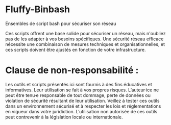# Fluffy-Binbash
Ensembles de script bash pour sécuriser son réseau


 Ces scripts offrent une base solide pour sécuriser un réseau, mais n'oubliez pas de les adapter à vos besoins spécifiques. Une sécurité réseau efficace nécessite une combinaison de mesures techniques et organisationnelles, et ces scripts doivent être ajustés en fonction de votre infrastructure.


# Clause de non-responsabilité :
Les outils et scripts présentés ici sont fournis à des fins éducatives et informatives. Leur utilisation se fait à vos propres risques. 
L’auteur·ice ne peut être tenu·e responsable de tout dommage, perte de données ou violation de sécurité résultant de leur utilisation. 
Veillez à tester ces outils dans un environnement sécurisé et à respecter les lois et réglementations en vigueur dans votre juridiction. L’utilisation non autorisée de ces outils peut contrevenir à la législation locale ou internationale.